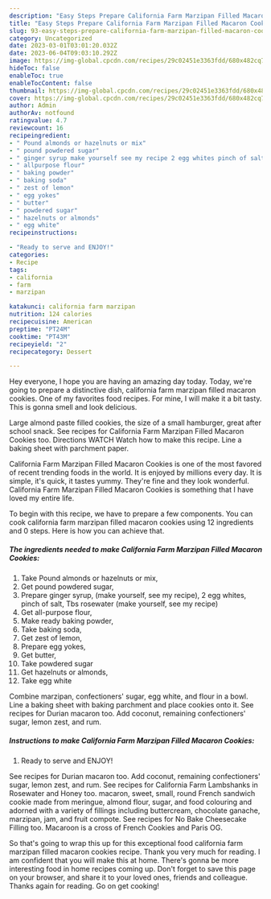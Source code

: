 ```yaml
---
description: "Easy Steps Prepare California Farm Marzipan Filled Macaron Cookies the Very Delicious"
title: "Easy Steps Prepare California Farm Marzipan Filled Macaron Cookies the Very Delicious"
slug: 93-easy-steps-prepare-california-farm-marzipan-filled-macaron-cookies-the-very-delicious
category: Uncategorized
date: 2023-03-01T03:01:20.032Z
date: 2023-06-04T09:03:10.292Z
image: https://img-global.cpcdn.com/recipes/29c02451e3363fdd/680x482cq70/california-farm-marzipan-filled-macaron-cookies-recipe-main-photo.jpg
hideToc: false
enableToc: true
enableTocContent: false
thumbnail: https://img-global.cpcdn.com/recipes/29c02451e3363fdd/680x482cq70/california-farm-marzipan-filled-macaron-cookies-recipe-main-photo.jpg
cover: https://img-global.cpcdn.com/recipes/29c02451e3363fdd/680x482cq70/california-farm-marzipan-filled-macaron-cookies-recipe-main-photo.jpg
author: Admin
authorAv: notfound
ratingvalue: 4.7
reviewcount: 16
recipeingredient:
- " Pound almonds or hazelnuts or mix"
- " pound powdered sugar"
- " ginger syrup make yourself see my recipe 2 egg whites pinch of salt Tbs rosewater make yourself see my recipe"
- " allpurpose flour"
- " baking powder"
- " baking soda"
- " zest of lemon"
- " egg yokes"
- " butter"
- " powdered sugar"
- " hazelnuts or almonds"
- " egg white"
recipeinstructions:

- "Ready to serve and ENJOY!"
categories:
- Recipe
tags:
- california
- farm
- marzipan

katakunci: california farm marzipan 
nutrition: 124 calories
recipecuisine: American
preptime: "PT24M"
cooktime: "PT43M"
recipeyield: "2"
recipecategory: Dessert

---
```



Hey everyone, I hope you are having an amazing day today. Today, we're going to prepare a distinctive dish, california farm marzipan filled macaron cookies. One of my favorites food recipes. For mine, I will make it a bit tasty. This is gonna smell and look delicious.

Large almond paste filled cookies, the size of a small hamburger, great after school snack. See recipes for California Farm Marzipan Filled Macaron Cookies too. Directions WATCH Watch how to make this recipe. Line a baking sheet with parchment paper.

California Farm Marzipan Filled Macaron Cookies is one of the most favored of recent trending foods in the world. It is enjoyed by millions every day. It is simple, it's quick, it tastes yummy. They're fine and they look wonderful. California Farm Marzipan Filled Macaron Cookies is something that I have loved my entire life.


To begin with this recipe, we have to prepare a few components. You can cook california farm marzipan filled macaron cookies using 12 ingredients and 0 steps. Here is how you can achieve that.

<!--inarticleads1-->

##### The ingredients needed to make California Farm Marzipan Filled Macaron Cookies:

1. Take  Pound almonds or hazelnuts or mix,
1. Get  pound powdered sugar,
1. Prepare  ginger syrup, (make yourself, see my recipe), 2 egg whites, pinch of salt, Tbs rosewater (make yourself, see my recipe)
1. Get  all-purpose flour,
1. Make ready  baking powder,
1. Take  baking soda,
1. Get  zest of lemon,
1. Prepare  egg yokes,
1. Get  butter,
1. Take  powdered sugar
1. Get  hazelnuts or almonds,
1. Take  egg white


Combine marzipan, confectioners&#39; sugar, egg white, and flour in a bowl. Line a baking sheet with baking parchment and place cookies onto it. See recipes for Durian macaron too. Add coconut, remaining confectioners&#39; sugar, lemon zest, and rum. 

<!--inarticleads2-->

##### Instructions to make California Farm Marzipan Filled Macaron Cookies:


1. Ready to serve and ENJOY!

See recipes for Durian macaron too. Add coconut, remaining confectioners&#39; sugar, lemon zest, and rum. See recipes for California Farm Lambshanks in Rosewater and Honey too. macaron, sweet, small, round French sandwich cookie made from meringue, almond flour, sugar, and food colouring and adorned with a variety of fillings including buttercream, chocolate ganache, marzipan, jam, and fruit compote. See recipes for No Bake Cheesecake Filling too. Macaroon is a cross of French Cookies and Paris OG. 

So that's going to wrap this up for this exceptional food california farm marzipan filled macaron cookies recipe. Thank you very much for reading. I am confident that you will make this at home. There's gonna be more interesting food in home recipes coming up. Don't forget to save this page on your browser, and share it to your loved ones, friends and colleague. Thanks again for reading. Go on get cooking!
